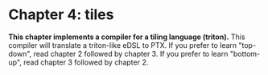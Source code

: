 # Chapter 4: tiles
**This chapter implements a compiler for a tiling language (triton).** This
compiler will translate a triton-like eDSL to PTX. If you prefer to learn
"top-down", read chapter 2 followed by chapter 3. If you prefer to learn
"bottom-up", read chapter 3 followed by chapter 2.
